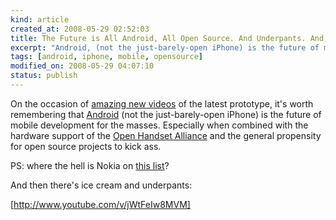 ```yaml
--- 
kind: article
created_at: 2008-05-29 02:52:03
title: The Future is All Android, All Open Source. And Underpants. And Ice Cream.
excerpt: "Android, (not the just-barely-open iPhone) is the future of mobile development for the masses."
tags: [android, iphone, mobile, opensource]
modified_on: 2008-05-29 04:07:10
status: publish
---
```


On the occasion of <a href="http://androidcommunity.com/first-live-images-of-fullscreen-android-demo-20080528/">amazing new videos</a> of the latest prototype, it's worth remembering that <a href="http://code.google.com/android/">Android</a> (not the just-barely-open iPhone) is the future of mobile development for the masses. Especially when combined with the hardware support of the <a href="http://www.openhandsetalliance.com/">Open Handset Alliance</a> and the general propensity for open source projects to kick ass. 

PS: where the hell is Nokia on <a href="http://www.openhandsetalliance.com/oha_members.html">this list</a>?

And then there's ice cream and underpants: 

[http://www.youtube.com/v/jWtFeIw8MVM]